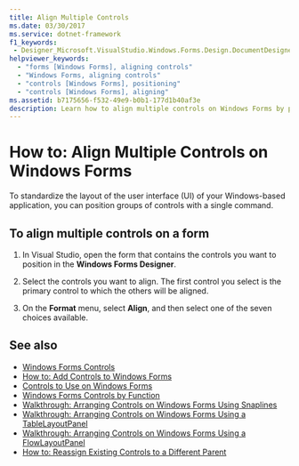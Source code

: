 ```yaml
---
title: Align Multiple Controls
ms.date: 03/30/2017
ms.service: dotnet-framework
f1_keywords:
 - Designer_Microsoft.VisualStudio.Windows.Forms.Design.DocumentDesigner
helpviewer_keywords:
  - "forms [Windows Forms], aligning controls"
  - "Windows Forms, aligning controls"
  - "controls [Windows Forms], positioning"
  - "controls [Windows Forms], aligning"
ms.assetid: b7175656-f532-49e9-b0b1-177d1b40af3e
description: Learn how to align multiple controls on Windows Forms by positioning groups of controls with a single command.
---
```

# How to: Align Multiple Controls on Windows Forms

To standardize the layout of the user interface (UI) of your Windows-based application, you can position groups of controls with a single command.

## To align multiple controls on a form

1. In Visual Studio, open the form that contains the controls you want to position in the **Windows Forms Designer**.

2. Select the controls you want to align. The first control you select is the primary control to which the others will be aligned.

3. On the **Format** menu, select **Align**, and then select one of the seven choices available.

## See also

- [Windows Forms Controls](overview.md)
- [How to: Add Controls to Windows Forms](how-to-add-to-a-form.md)
- [Controls to Use on Windows Forms](controls-to-use-on-windows-forms.md)
- [Windows Forms Controls by Function](windows-forms-controls-by-function.md)
- [Walkthrough: Arranging Controls on Windows Forms Using Snaplines](walkthrough-arranging-controls-on-windows-forms-using-snaplines.md)
- [Walkthrough: Arranging Controls on Windows Forms Using a TableLayoutPanel](walkthrough-arranging-controls-on-windows-forms-using-a-tablelayoutpanel.md)
- [Walkthrough: Arranging Controls on Windows Forms Using a FlowLayoutPanel](walkthrough-arranging-controls-on-windows-forms-using-a-flowlayoutpanel.md)
- [How to: Reassign Existing Controls to a Different Parent](how-to-reassign-existing-controls-to-a-different-parent.md)
